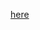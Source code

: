 [here]([https://drive.google.com/file/d/1licqGgw-mdWtcwYCFPpNp2QrbbGkmuiv/view?usp=drive_link](https://drive.google.com/drive/folders/1HmT3O_Ap8AxhPymOVj-Ie_pney3ibzHm?usp=sharing)https://drive.google.com/drive/folders/1HmT3O_Ap8AxhPymOVj-Ie_pney3ibzHm?usp=sharing)
